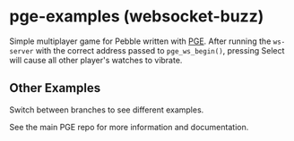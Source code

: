 # pge-examples (websocket-buzz)

Simple multiplayer game for Pebble written with
[PGE](https://github.com/C-D-Lewis/pge). After running the `ws-server` with the
correct address passed to `pge_ws_begin()`, pressing Select will cause all other
player's watches to vibrate.


## Other Examples

Switch between branches to see different examples.

See the main PGE repo for more information and documentation.